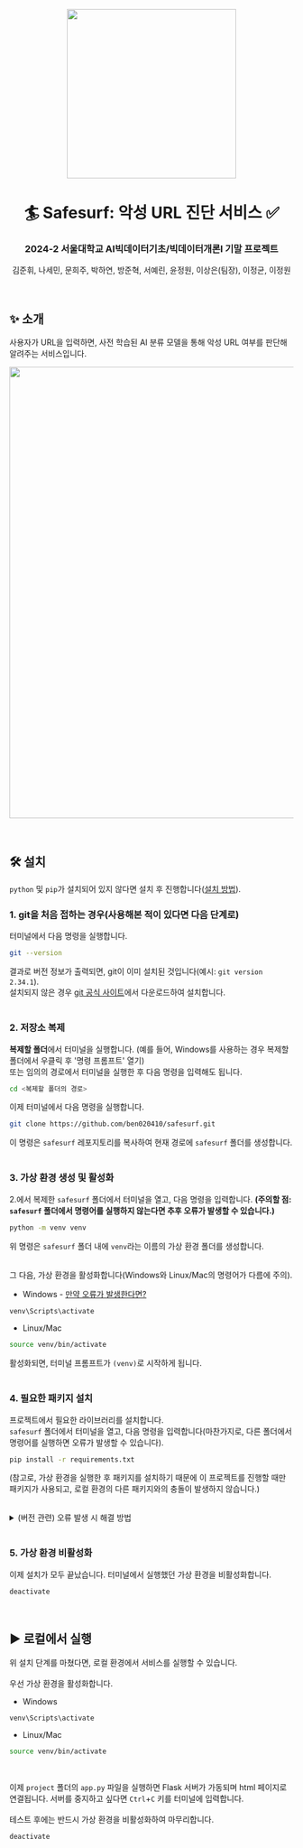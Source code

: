 <p align="center">
  <p align="center">
    <img src="https://github.com/user-attachments/assets/d7a2fc93-04e8-4a27-a995-9140fcd738cd" width="300">
  </p>
  <h1 align="center">🏄 Safesurf: 악성 URL 진단 서비스 ✅</h1>
  <p align="center">
    <h3 align="center">2024-2 서울대학교 AI빅데이터기초/빅데이터개론I 기말 프로젝트</h3>
  </p>
  <p align="center">
    <a> 김준휘, 나세민, 문희주, 박하연, 방준혁, 서예린, 윤정원, 이상은(팀장), 이정균, 이정원 </a>
  </p>
</p>
<br>

## :sparkles: 소개
사용자가 URL을 입력하면, 사전 학습된 AI 분류 모델을 통해 악성 URL 여부를 판단해 알려주는 서비스입니다. <br>
<p align="center">
  <img src="https://github.com/user-attachments/assets/261ea884-6e4c-49f3-9550-91b773dc5010" width="800"/>
</p>
<br>

## :hammer_and_wrench: 설치
`python` 및 `pip`가 설치되어 있지 않다면 설치 후 진행합니다([설치 방법](https://heytech.tistory.com/318)).

### 1. git을 처음 접하는 경우(사용해본 적이 있다면 다음 단계로)
터미널에서 다음 명령을 실행합니다. <br>
```bash
git --version
```
결과로 버전 정보가 출력되면, git이 이미 설치된 것입니다(예시: `git version 2.34.1`). <br>
설치되지 않은 경우 [git 공식 사이트](https://git-scm.com/)에서 다운로드하여 설치합니다. <br>
<br>

### 2. 저장소 복제
**복제할 폴더**에서 터미널을 실행합니다. (예를 들어, Windows를 사용하는 경우 복제할 폴더에서 우클릭 후 '명령 프롬프트' 열기) <br>
또는 임의의 경로에서 터미널을 실행한 후 다음 명령을 입력해도 됩니다. <br>
```bash
cd <복제할 폴더의 경로>
```
이제 터미널에서 다음 명령을 실행합니다. <br>
```bash
git clone https://github.com/ben020410/safesurf.git
```
이 명령은 `safesurf` 레포지토리를 복사하여 현재 경로에 `safesurf` 폴더를 생성합니다. <br>
<br>

### 3. 가상 환경 생성 및 활성화
2.에서 복제한 `safesurf` 폴더에서 터미널을 열고, 다음 명령을 입력합니다.
**(주의할 점: `safesurf` 폴더에서 명령어를 실행하지 않는다면 추후 오류가 발생할 수 있습니다.)** <br>
```bash
python -m venv venv
```
위 명령은 `safesurf` 폴더 내에 `venv`라는 이름의 가상 환경 폴더를 생성합니다. <br>
<br>

그 다음, 가상 환경을 활성화합니다(Windows와 Linux/Mac의 명령어가 다름에 주의). <br>

- Windows - [만약 오류가 발생한다면?](https://github.com/ben020410/safesurf/issues/1)
```bash
venv\Scripts\activate
```
- Linux/Mac
```bash
source venv/bin/activate
```
활성화되면, 터미널 프롬프트가 `(venv)`로 시작하게 됩니다. <br>
<br>

### 4. 필요한 패키지 설치
프로젝트에서 필요한 라이브러리를 설치합니다. <br>
`safesurf` 폴더에서 터미널을 열고, 다음 명령을 입력합니다(마찬가지로, 다른 폴더에서 명령어를 실행하면 오류가 발생할 수 있습니다). <br>
```bash
pip install -r requirements.txt
```
(참고로, 가상 환경을 실행한 후 패키지를 설치하기 때문에 이 프로젝트를 진행할 때만 패키지가 사용되고, 로컬 환경의 다른 패키지와의 충돌이 발생하지 않습니다.) <br>
<br>
<details>
  <summary>(버전 관련) 오류 발생 시 해결 방법</summary>
  1. **Python 3.12 이후 버전**을 사용하는 경우 오류가 반복해서 발생할 수 있습니다. <br>
  아래 명령문을 입력해 어떤 버전이 설치되어있는지 확인하시고<br>
  Python 3.12 이후 버전이 설치되어있는 경우 이전 버전을 다운받아 다시 시도해보시길 권해드립니다. <br>
  - [Python 3.11](https://www.python.org/downloads/relsease/python-3110/)
  - [Python 3.10](https://www.python.org/downloads/release/python-31010/)
  <br>
  ```
  python --version
  ```
  <br>

  
  2. Python 버전에 관계없이 **'wheel', 'pip', 'setuptools'** 3가지가 최신 버전으로 설치되어있으면 오류가 발생하지 않습니다. 다음 명령문을 입력해 'wheel', 'pip', 'setuptools'를 각각 최신 버전으로 설치할 수 있습니다. <br>
  ```
  pip install --upgrade wheel
  pip install --upgrade pip
  pip install --upgrade setuptools
  ```
  <br>
  <details>
    <summary>오류 예시 1) ModuleNotFoundError: No module named 'distutils'<br>
    오류 예시 2) AttributeError: module 'pkgutil' has no attribute 'Implmporter'. Did       you mean: 'zipimporter'? </summary>
    <br>
    설치된 'setuptools'가 옛날 버전이거나 Python 3.12버전부터 'distutils' 등의 일부 모델 표준 라이브러리에서 제외되어 발생하는 오류로 'setuptools'를 설치 또는 최신 버전으로 업그레이드하여 해결할 수 있습니다. <br>
    다음 명령을 입력해 'setuptools'가 설치되어있지 않다면 최신 버전으로 설치하고 이미 설치되어있다면 최신 버전으로 업그레이드 시켜줍니다. <br>
    ```
    pip install -- upgrade setuptools
    ```
    <br>
  </details>
  <details>
    <summary>오류 예시 3) Getting requirements to bild wheel did not run successfully</summary>
    <br>
    wheel을 install/upgrade해서 해결할 수 있습니다. <br>
    ```
    pip install -- upgrade setuptools
    ```
    <br>
    (위의 오류문이 출력되었더라도 다른 부분이 원인일 수 있습니다. 오류가 해결되지 않는다면 오     류문에 다른 오류가 명시되어있지는 않은지 확인해주세요.)
  </details>
  <details>
    <summary>오류 예시 4) InconsistentVersionWarning: Trying to unpickle estimator          DecisionTreeClassifier from version 1.1.3 when using version 1.5.2.</summary>
    <br>
    requirements.txt가 제대로 설치되면 발생하지 않는 오류로 라이브러리의 버전이                 requirements.txt에 적힌 버전과 다른 버전으로 설치가 되어있어 문제가 발생한 경우입니다. 
    <br>
    오류문에 따라 해당 라이브러리를 다운그레이드하거나 업그레이드 해주면 됩니다. <br>
    예를 들어 2.0.3버전의 'pandas'를 설치하려는 경우 다음과 같은 명령어를 입력하면 됩니다.
    ```
    pip install pandas==2.0.3
    ```
  </details>
</details>
<br>

### 5. 가상 환경 비활성화
이제 설치가 모두 끝났습니다. 터미널에서 실행했던 가상 환경을 비활성화합니다. <br>
```
deactivate
```
<br>

## :arrow_forward: 로컬에서 실행
위 설치 단계를 마쳤다면, 로컬 환경에서 서비스를 실행할 수 있습니다. <br> <br>
우선 가상 환경을 활성화합니다.
- Windows
```bash
venv\Scripts\activate
```
- Linux/Mac
```bash
source venv/bin/activate
```
<br>

이제 `project` 폴더의 `app.py` 파일을 실행하면 Flask 서버가 가동되며 html 페이지로 연결됩니다. 서버를 중지하고 싶다면 `Ctrl`+`C` 키를 터미널에 입력합니다. <br>
<br>
테스트 후에는 반드시 가상 환경을 비활성화하여 마무리합니다.
```bash
deactivate
```
